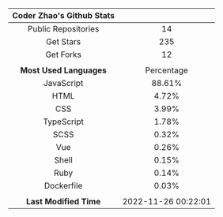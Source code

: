 | **Coder Zhao's Github Stats** | |
|:-:|:-:|
| Public Repositories | 14 |
| Get Stars | 235 |
| Get Forks | 12 |
| | |
| **Most Used Languages** | Percentage |
| JavaScript | 88.61% |
| HTML | 4.72% |
| CSS | 3.99% |
| TypeScript | 1.78% |
| SCSS | 0.32% |
| Vue | 0.26% |
| Shell | 0.15% |
| Ruby | 0.14% |
| Dockerfile | 0.03% |
| | |
| **Last Modified Time** | 2022-11-26 00:22:01 |